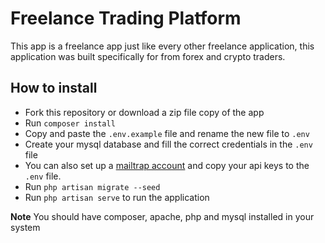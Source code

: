<h1>Freelance Trading Platform</h1>
<p>This app is a freelance app just like every other freelance application, this application was built specifically for from forex and crypto traders. </p>

<h2>How to install</h2>
<ul>
    <li>Fork this repository or download a zip file copy of the app</li>
    <li>Run <code>composer install</code></li>
    <li>Copy and paste the <code>.env.example</code> file and rename the new file to <code>.env</code></li>
    <li>Create your mysql database and fill the correct credentials in the <code>.env</code> file</li>
    <li>You can also set up a <a href="https://mailtrap.io">mailtrap account<a/> and copy your api keys to the <code>.env</code> file.</li>
    <li>Run <code>php artisan migrate --seed</code></li>
    <li>Run <code>php artisan serve</code> to run the application</li>
</ul>

<strong>Note</strong> <span>You should have composer, apache, php and mysql installed in your system</span>
